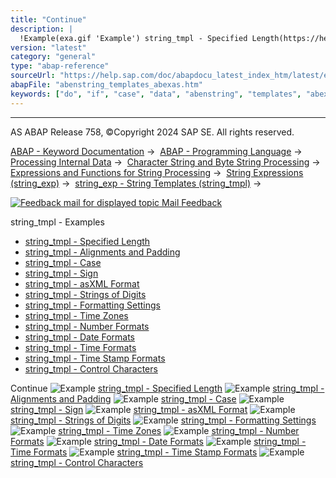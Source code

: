 ```yaml
---
title: "Continue"
description: |
  !Example(exa.gif 'Example') string_tmpl - Specified Length(https://help.sap.com/doc/abapdocu_latest_index_htm/latest/en-US/abenstring_template_width_abexa.htm) !Example(exa.gif 'Example') string_tmpl - Alignments and Padding(https://help.sap.com/doc/abapdocu_latest_index_htm/latest/en-US/a
version: "latest"
category: "general"
type: "abap-reference"
sourceUrl: "https://help.sap.com/doc/abapdocu_latest_index_htm/latest/en-US/abenstring_templates_abexas.htm"
abapFile: "abenstring_templates_abexas.htm"
keywords: ["do", "if", "case", "data", "abenstring", "templates", "abexas"]
---
```


* * *

AS ABAP Release 758, ©Copyright 2024 SAP SE. All rights reserved.

[ABAP - Keyword Documentation](https://help.sap.com/doc/abapdocu_latest_index_htm/latest/en-US/abenabap.htm) →  [ABAP - Programming Language](https://help.sap.com/doc/abapdocu_latest_index_htm/latest/en-US/abenabap_reference.htm) →  [Processing Internal Data](https://help.sap.com/doc/abapdocu_latest_index_htm/latest/en-US/abenabap_data_working.htm) →  [Character String and Byte String Processing](https://help.sap.com/doc/abapdocu_latest_index_htm/latest/en-US/abenabap_data_string.htm) →  [Expressions and Functions for String Processing](https://help.sap.com/doc/abapdocu_latest_index_htm/latest/en-US/abenstring_processing_expr_func.htm) →  [String Expressions (string\_exp)](https://help.sap.com/doc/abapdocu_latest_index_htm/latest/en-US/abapcompute_string.htm) →  [string\_exp - String Templates (string\_tmpl)](https://help.sap.com/doc/abapdocu_latest_index_htm/latest/en-US/abenstring_templates.htm) → 

 [![](Mail.gif?object=Mail.gif "Feedback mail for displayed topic") Mail Feedback](mailto:f1_help@sap.com?subject=Feedback%20on%20ABAP%20Documentation&body=Document:%20string_tmpl%20-%20Examples%2C%20ABENSTRING_TEMPLATES_ABEXAS%2C%20758%0D%0A%0D%0AError:%0D%0A%0D%0A%0D%0A%0D%0ASuggestion%20for%20improvement:)

string\_tmpl - Examples

-   [string\_tmpl - Specified Length](https://help.sap.com/doc/abapdocu_latest_index_htm/latest/en-US/abenstring_template_width_abexa.htm)
-   [string\_tmpl - Alignments and Padding](https://help.sap.com/doc/abapdocu_latest_index_htm/latest/en-US/abenstring_template_align_abexa.htm)
-   [string\_tmpl - Case](https://help.sap.com/doc/abapdocu_latest_index_htm/latest/en-US/abenstring_template_case_abexa.htm)
-   [string\_tmpl - Sign](https://help.sap.com/doc/abapdocu_latest_index_htm/latest/en-US/abenstring_template_sign_abexa.htm)
-   [string\_tmpl - asXML Format](https://help.sap.com/doc/abapdocu_latest_index_htm/latest/en-US/abenstring_template_xsd_abexa.htm)
-   [string\_tmpl - Strings of Digits](https://help.sap.com/doc/abapdocu_latest_index_htm/latest/en-US/abenstring_template_alpha_abexa.htm)
-   [string\_tmpl - Formatting Settings](https://help.sap.com/doc/abapdocu_latest_index_htm/latest/en-US/abenstring_template_user_abexa.htm)
-   [string\_tmpl - Time Zones](https://help.sap.com/doc/abapdocu_latest_index_htm/latest/en-US/abenstring_template_timezone_abexa.htm)
-   [string\_tmpl - Number Formats](https://help.sap.com/doc/abapdocu_latest_index_htm/latest/en-US/abenstring_template_number_abexa.htm)
-   [string\_tmpl - Date Formats](https://help.sap.com/doc/abapdocu_latest_index_htm/latest/en-US/abenstring_template_date_abexa.htm)
-   [string\_tmpl - Time Formats](https://help.sap.com/doc/abapdocu_latest_index_htm/latest/en-US/abenstring_template_time_abexa.htm)
-   [string\_tmpl - Time Stamp Formats](https://help.sap.com/doc/abapdocu_latest_index_htm/latest/en-US/abenstring_template_utc_abexa.htm)
-   [string\_tmpl - Control Characters](https://help.sap.com/doc/abapdocu_latest_index_htm/latest/en-US/abenstring_template_ctrlchar_abexa.htm)

Continue
![Example](exa.gif "Example") [string\_tmpl - Specified Length](https://help.sap.com/doc/abapdocu_latest_index_htm/latest/en-US/abenstring_template_width_abexa.htm)
![Example](exa.gif "Example") [string\_tmpl - Alignments and Padding](https://help.sap.com/doc/abapdocu_latest_index_htm/latest/en-US/abenstring_template_align_abexa.htm)
![Example](exa.gif "Example") [string\_tmpl - Case](https://help.sap.com/doc/abapdocu_latest_index_htm/latest/en-US/abenstring_template_case_abexa.htm)
![Example](exa.gif "Example") [string\_tmpl - Sign](https://help.sap.com/doc/abapdocu_latest_index_htm/latest/en-US/abenstring_template_sign_abexa.htm)
![Example](exa.gif "Example") [string\_tmpl - asXML Format](https://help.sap.com/doc/abapdocu_latest_index_htm/latest/en-US/abenstring_template_xsd_abexa.htm)
![Example](exa.gif "Example") [string\_tmpl - Strings of Digits](https://help.sap.com/doc/abapdocu_latest_index_htm/latest/en-US/abenstring_template_alpha_abexa.htm)
![Example](exa.gif "Example") [string\_tmpl - Formatting Settings](https://help.sap.com/doc/abapdocu_latest_index_htm/latest/en-US/abenstring_template_user_abexa.htm)
![Example](exa.gif "Example") [string\_tmpl - Time Zones](https://help.sap.com/doc/abapdocu_latest_index_htm/latest/en-US/abenstring_template_timezone_abexa.htm)
![Example](exa.gif "Example") [string\_tmpl - Number Formats](https://help.sap.com/doc/abapdocu_latest_index_htm/latest/en-US/abenstring_template_number_abexa.htm)
![Example](exa.gif "Example") [string\_tmpl - Date Formats](https://help.sap.com/doc/abapdocu_latest_index_htm/latest/en-US/abenstring_template_date_abexa.htm)
![Example](exa.gif "Example") [string\_tmpl - Time Formats](https://help.sap.com/doc/abapdocu_latest_index_htm/latest/en-US/abenstring_template_time_abexa.htm)
![Example](exa.gif "Example") [string\_tmpl - Time Stamp Formats](https://help.sap.com/doc/abapdocu_latest_index_htm/latest/en-US/abenstring_template_utc_abexa.htm)
![Example](exa.gif "Example") [string\_tmpl - Control Characters](https://help.sap.com/doc/abapdocu_latest_index_htm/latest/en-US/abenstring_template_ctrlchar_abexa.htm)